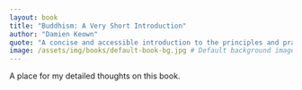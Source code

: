 ```yaml
---
layout: book
title: "Buddhism: A Very Short Introduction"
author: "Damien Keown"
quote: "A concise and accessible introduction to the principles and practices of Buddhism."
image: /assets/img/books/default-book-bg.jpg # Default background image
---
```


A place for my detailed thoughts on this book.
